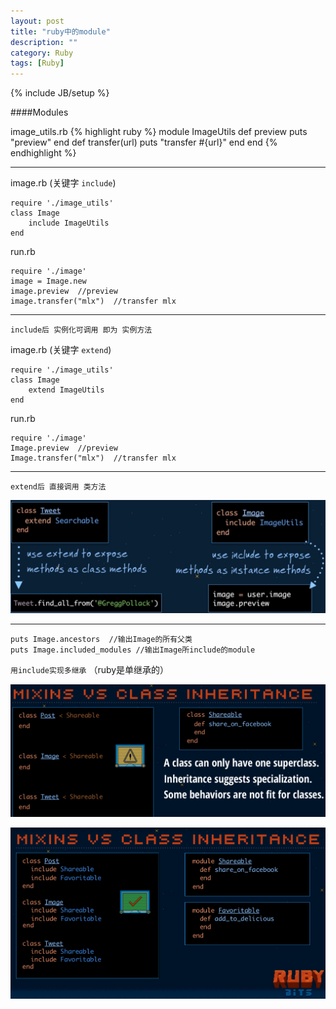 ```yaml
---
layout: post
title: "ruby中的module"
description: ""
category: Ruby
tags: [Ruby]
---
```

{% include JB/setup %}

####Modules

image_utils.rb
{% highlight ruby %}
module ImageUtils
    def preview
        puts "preview"
    end
    def transfer(url)
        puts "transfer #{url}" 
    end
end
{% endhighlight %}
___

image.rb (关键字 `include`)
    
    require './image_utils'
    class Image
        include ImageUtils
    end
    
run.rb
    
    require './image'
    image = Image.new
    image.preview  //preview
    image.transfer("mlx")  //transfer mlx

___
  
    include后 实例化可调用 即为 实例方法

image.rb (关键字 `extend`)
    
    require './image_utils'
    class Image
        extend ImageUtils
    end
    
run.rb
    
    require './image'
    Image.preview  //preview
    Image.transfer("mlx")  //transfer mlx

___
  
    extend后 直接调用 类方法

![extend vs include](/article_images/extend-vs-include.png)

___

    puts Image.ancestors  //输出Image的所有父类
    puts Image.included_modules //输出Image所include的module 


`用include实现多继承` （ruby是单继承的）

![继承 not good](/article_images/inheritance-not-good.png)

![继承 good](/article_images/inheritance-good.png)
